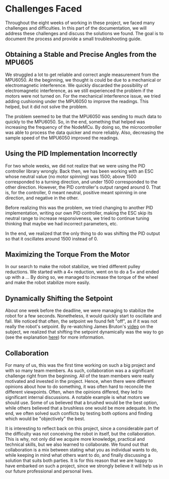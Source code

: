 # Challenges Faced

Throughout the eight weeks of working in these project, we faced many challenges and difficulties. In this part of the documentation, we will address these challenges and discuss the solutions we found. The goal is to document the process and provide a small troubleshooting guide. 

## Obtaining a Stable and Precise Angles from the MPU605


We struggled a lot to get reliable and correct angle measurement from the MPU6050. At the beginning, we thought is could be due to a mechanical or electromagnetic interference. We quickly discarded the possibility of electromagnetic interference, as we still experienced the problem if the motors were not turned on. For the mechanical interference issue, we tried adding cushioning under the MPU6050 to improve the readings. This helped, but it did not solve the problem. 

The problem seemed to be that the MPU6050 was sending to much data to quickly to the MPU6050. So, in the end, something that helped was increasing the frequency of the NodeMCu. By doing so, the microcontroller was able to process the data quicker and more reliably. Also, decreasing the sample speed of the MPU6050 improved the readings.


## Using the PID Implementation Incorrectly 

For two whole weeks, we did not realize that we were using the PID controller library wrongly. Back then, we has been working with an ESC whose neutral value (no motor spinning) was 1500; above 1500 corresponded to a turning direction, and under 1500 corresponded to the other direction. However, the PID controller's output ranged around 0. That is, for the controller, 0 meant neutral, positive meant spinning in one direction, and negative in the other. 

Before realizing this was the problem, we tried changing to another PID implementation, writing our own PID controller, making the ESC skip its neutral range to increase responsiveness, we tried to continue tuning thinking that maybe we had incorrect parameters, etc. 

In the end, we realized that the only thing to do was shifting the PID output so that it oscillates around 1500 instead of 0. 

## Maximizing the Torque From the Motor

In our search to make the robot stabilize, we tried different pulley reductions. We started with a $4\times$ reduction, went on to do a $5\times$ and ended up with a ... By doing so, we managed to increase the torque of the wheel and make the robot stabilize more easily.   

## Dynamically Shifting the Setpoint

About one week before the deadline, we were managing to stabilize the robot for a few seconds. Nonetheless, it would quickly start to oscillate and fall. We noticed that often, the setpoint we found felt "off", as if it was not really the robot's setpoint. By re-watching James Bruton's [video](https://youtu.be/pJfMFUcquWM) on the subject, we realized that shifting the setpoint dynamically was the way to go (see the explanation [here](../software/usage.md)) for more information.

## Collaboration

For many of us, this was the first time working on such a big project and with so many team members. As such, collaboration was a a significant challenge right from the beginning. All of the team members were really motivated and invested in the project. Hence, when there were different opinions about how to do something, it was often hard to reconcile the different viewpoints. Often, when the opinions differed, they led to significant internal discussions. A notable example is what motors we should use. Some of us believed that a brushed would be the best option, while others believed that a brushless one would be more adequate. In the end, we often solved such conflicts by testing both options and finding which would be "objectively" the best. 

It is interesting to reflect back on this project, since a considerable part of the difficulty was not conceiving the robot in itself, but the collaboration. This is why, not only did we acquire more knowledge, practical and technical skills, but we also learned to collaborate. We found out that collaboration is a mix between stating what you as individual wants to do, while keeping in mind what others want to do, and finally discussing a solution that suits both parties. It is for this reason that we are happy to have embarked on such a project, since we strongly believe it will help us in our future professional and personal lives.

